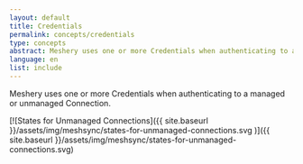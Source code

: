 ```yaml
---
layout: default
title: Credentials
permalink: concepts/credentials
type: concepts
abstract: Meshery uses one or more Credentials when authenticating to a managed or unmanaged Connection.
language: en
list: include
---
```

Meshery uses one or more Credentials when authenticating to a managed or unmanaged Connection.

[![States for Unmanaged Connections]({{ site.baseurl }}/assets/img/meshsync/states-for-unmanaged-connections.svg
)]({{ site.baseurl }}/assets/img/meshsync/states-for-unmanaged-connections.svg)
